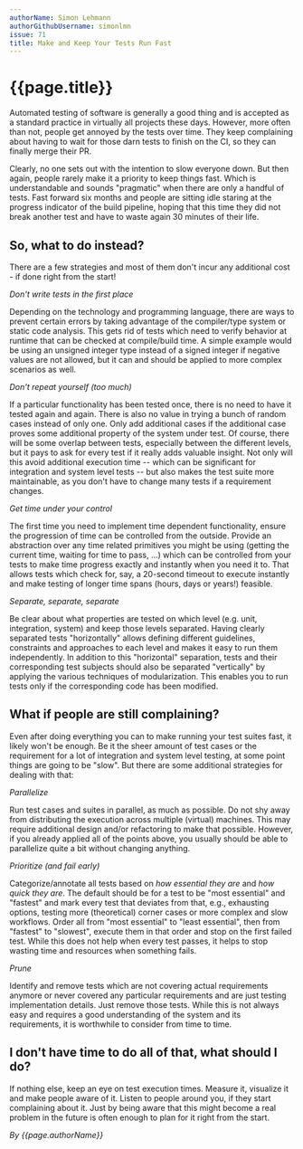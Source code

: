 ```yaml
---
authorName: Simon Lehmann
authorGithubUsername: simonlmn
issue: 71
title: Make and Keep Your Tests Run Fast
---
```

# {{page.title}}

Automated testing of software is generally a good thing and is accepted as a standard practice in virtually all projects these days. However, more often than not, people get annoyed by the tests over time.  They keep complaining about having to wait for those darn tests to finish on the CI, so they can finally merge their PR.

Clearly, no one sets out with the intention to slow everyone down. But then again, people rarely make it a priority to keep things fast. Which is understandable and sounds "pragmatic" when there are only a handful of tests. Fast forward six months and people are sitting idle staring at the progress indicator of the build pipeline, hoping that this time they did not break another test and have to waste again 30 minutes of their life.

## So, what to do instead?

There are a few strategies and most of them don't incur any additional cost - if done right from the start!

_Don't write tests in the first place_

Depending on the technology and programming language, there are ways to prevent certain errors by taking advantage of the compiler/type system or static code analysis. This gets rid of tests which need to verify behavior at runtime that can be checked at compile/build time. A simple example would be using an unsigned integer type instead of a signed integer if negative values are not allowed, but it can and should be applied to more complex scenarios as well.

_Don't repeat yourself (too much)_

If a particular functionality has been tested once, there is no need to have it tested again and again. There is also no value in trying a bunch of random cases instead of only one. Only add additional cases if the additional case proves some additional property of the system under test. Of course, there will be some overlap between tests, especially between the different levels, but it pays to ask for every test if it really adds valuable insight. Not only will this avoid additional execution time -- which can be significant for integration and system level tests -- but also makes the test suite more maintainable, as you don't have to change many tests if a requirement changes.

_Get time under your control_

The first time you need to implement time dependent functionality, ensure the progression of time can be controlled from the outside. Provide an abstraction over any time related primitives you might be using (getting the current time, waiting for time to pass, ...) which can be controlled from your tests to make time progress exactly and instantly when you need it to. That allows tests which check for, say, a 20-second timeout to execute instantly and make testing of longer time spans (hours, days or years!) feasible.

_Separate, separate, separate_

Be clear about what properties are tested on which level (e.g. unit, integration, system) and keep those levels separated. Having clearly separated tests "horizontally" allows defining different guidelines, constraints and approaches to each level and makes it easy to run them independently. In addition to this "horizontal" separation, tests and their corresponding test subjects should also be separated "vertically" by applying the various techniques of modularization. This enables you to run tests only if the corresponding code has been modified.

## What if people are still complaining?

Even after doing everything you can to make running your test suites fast, it likely won't be enough. Be it the sheer amount of test cases or the requirement for a lot of integration and system level testing, at some point things are going to be "slow". But there are some additional strategies for dealing with that:

_Parallelize_

Run test cases and suites in parallel, as much as possible. Do not shy away from distributing the execution across multiple (virtual) machines. This may require additional design and/or refactoring to make that possible. However, if you already applied all of the points above, you usually should be able to parallelize quite a bit without changing anything.

_Prioritize (and fail early)_

Categorize/annotate all tests based on _how essential they are_ and _how quick they are_. The default should be for a test to be "most essential" and "fastest" and mark every test that deviates from that, e.g., exhausting options, testing more (theoretical) corner cases or more complex and slow workflows. Order all from "most essential" to "least essential", then from "fastest" to "slowest", execute them in that order and stop on the first failed test. While this does not help when every test passes, it helps to stop wasting time and resources when something fails.

_Prune_

Identify and remove tests which are not covering actual requirements anymore or never covered any particular requirements and are just testing implementation details. Just remove those tests. While this is not always easy and requires a good understanding of the system and its requirements, it is worthwhile to consider from time to time.

## I don't have time to do all of that, what should I do?

If nothing else, keep an eye on test execution times. Measure it, visualize it and make people aware of it. Listen to people around you, if they start complaining about it. Just by being aware that this might become a real problem in the future is often enough to plan for it right from the start.

*By {{page.authorName}}*

